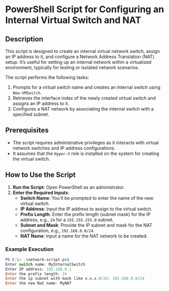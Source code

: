 # PowerShell Script for Configuring an Internal Virtual Switch and NAT

## Description
This script is designed to create an internal virtual network switch, assign an IP address to it, and configure a Network Address Translation (NAT) setup. It’s useful for setting up an internal network within a virtualized environment, typically for testing or isolated network scenarios.

The script performs the following tasks:
1. Prompts for a virtual switch name and creates an internal switch using `New-VMSwitch`.
2. Retrieves the interface index of the newly created virtual switch and assigns an IP address to it.
3. Configures a NAT network by associating the internal switch with a specified subnet.

## Prerequisites
- The script requires administrative privileges as it interacts with virtual network switches and IP address configurations.
- It assumes that the `Hyper-V` role is installed on the system for creating the virtual switch.

## How to Use the Script

1. **Run the Script**: Open PowerShell as an administrator.
2. **Enter the Required Inputs**:
    - **Switch Name**: You'll be prompted to enter the name of the new virtual switch.
    - **IP Address**: Input the IP address to assign to the virtual switch.
    - **Prefix Length**: Enter the prefix length (subnet mask) for the IP address, e.g., `24` for a `255.255.255.0` subnet.
    - **Subnet and Mask**: Provide the IP subnet and mask for the NAT configuration, e.g., `192.168.0.0/24`.
    - **NAT Name**: Input a name for the NAT network to be created.

### Example Execution
```powershell
PS C:\> .\network-script.ps1
Enter switch name: MyInternalSwitch
Enter IP address: 192.168.0.1
Enter the prefix length: 24
Enter the ip subnet with mask like x.x.x.0/24: 192.168.0.0/24
Enter the new Nat name: MyNAT
